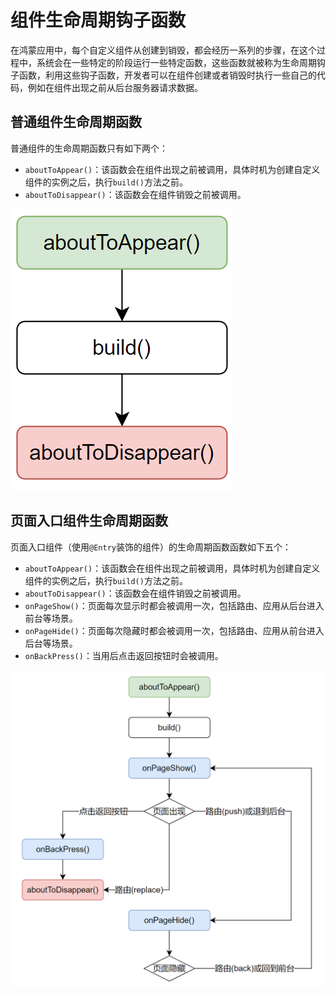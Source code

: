 # 组件生命周期钩子函数

在鸿蒙应用中，每个自定义组件从创建到销毁，都会经历一系列的步骤，在这个过程中，系统会在一些特定的阶段运行一些特定函数，这些函数就被称为生命周期钩子函数，利用这些钩子函数，开发者可以在组件创建或者销毁时执行一些自己的代码，例如在组件出现之前从后台服务器请求数据。

## **普通组件生命周期函数**

普通组件的生命周期函数只有如下两个：

- `aboutToAppear()`：该函数会在组件出现之前被调用，具体时机为创建自定义组件的实例之后，执行`build()`方法之前。
- `aboutToDisappear()`：该函数会在组件销毁之前被调用。

![img](06-生命周期.assets/image-1736308503905.png)

## **页面入口组件生命周期函数**

页面入口组件（使用`@Entry`装饰的组件）的生命周期函数函数如下五个：

- `aboutToAppear()`：该函数会在组件出现之前被调用，具体时机为创建自定义组件的实例之后，执行`build()`方法之前。
- `aboutToDisappear()`：该函数会在组件销毁之前被调用。
- `onPageShow()`：页面每次显示时都会被调用一次，包括路由、应用从后台进入前台等场景。
- `onPageHide()`：页面每次隐藏时都会被调用一次，包括路由、应用从前台进入后台等场景。
- `onBackPress()`：当用后点击返回按钮时会被调用。

![img](06-生命周期.assets/image-1739206817430.png)



